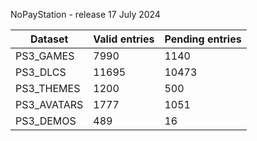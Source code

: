 NoPayStation - release 17 July 2024

|  Dataset  |Valid entries|Pending entries|
|-----------|-------------|---------------|
| PS3_GAMES |     7990    |      1140     |
|  PS3_DLCS |    11695    |     10473     |
| PS3_THEMES|     1200    |      500      |
|PS3_AVATARS|     1777    |      1051     |
| PS3_DEMOS |     489     |       16      |